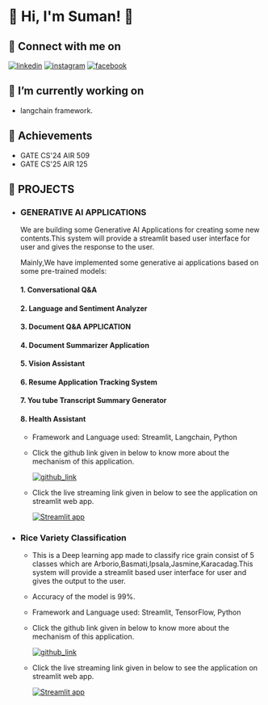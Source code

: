  # 🔗 Hi, I'm Suman! 👋
 
 ## 🔗 Connect with me on
[![linkedin](https://img.shields.io/badge/linkedin-0A66C2?style=for-the-badge&logo=linkedin&logoColor=white)](https://www.linkedin.com/in/sumanroy2004/) [![instagram](https://img.shields.io/badge/instagram-1DA1F?style=for-the-badge&logo=instagram&logoColor=white)](https://www.instagram.com/su_man.roy2004/?hl=en)  [![facebook](https://img.shields.io/badge/facebook-1DA1A2?style=for-the-badge&logo=facebook&logoColor=white)](https://www.facebook.com/profile.php?id=100069838520957) 
 
 ## 🔗 I’m currently working on
 -  langchain framework.
   
 ## 🔗 Achievements
 -  GATE CS'24 AIR 509
 -  GATE CS'25 AIR 125

 ## 🔗 PROJECTS
   - ### GENERATIVE AI APPLICATIONS
     We are building some Generative AI Applications for creating some new contents.This system will provide a streamlit based user interface for user and gives the response to the user.

     Mainly,We have implemented some generative ai applications based on some pre-trained models:

     #### 1.	Conversational Q&A
     #### 2. Language and Sentiment Analyzer
     #### 3.	Document Q&A APPLICATION
     #### 4.	Document Summarizer Application
     #### 5.	Vision Assistant
     #### 6.	Resume Application Tracking System
     #### 7.	You tube Transcript Summary Generator
     #### 8.	Health Assistant
     - Framework and Language used: Streamlit, Langchain, Python
     - Click the github link given in below to know more about the mechanism of this application.
     
          [![github_link](https://img.shields.io/badge/github_link-0A66C2?style=for-the-badge&logo=github&logoColor=white)](https://github.com/SumanRoy004/Generative-AI)

     - Click the live streaming link given in below to see the application on streamlit web app.
     
          [![Streamlit app](https://img.shields.io/badge/Streamlit_app-1DA1F2?style=for-the-badge&logo=Streamlitapp&logoColor=white)](https://generative-ai-djtdny7kvpwanggwngfcme.streamlit.app/)

 - ### Rice Variety Classification
   - This is a Deep learning app made to classify rice grain consist of 5 classes which are Arborio,Basmati,Ipsala,Jasmine,Karacadag.This system will provide a streamlit based user interface for user and gives the output to the user.
   - Accuracy of the model is 99%.
   - Framework and Language used: Streamlit, TensorFlow, Python
   - Click the github link given in below to know more about the mechanism of this application.
     
       [![github_link](https://img.shields.io/badge/github_link-0A66C2?style=for-the-badge&logo=github&logoColor=white)](https://github.com/SumanRoy004/Rice-image-classification)

   - Click the live streaming link given in below to see the application on streamlit web app.

        [![Streamlit app](https://img.shields.io/badge/Streamlit_app-1DA1F2?style=for-the-badge&logo=Streamlitapp&logoColor=white)](https://rice-image-classification-mjrxb65dblbaivu9yhafmv.streamlit.app/)


   


     
      
            

<!---
SumanRoy004/SumanRoy004 is a ✨ special ✨ repository because its `README.md` (this file) appears on your GitHub profile.
You can click the Preview link to take a look at your changes.
--->
